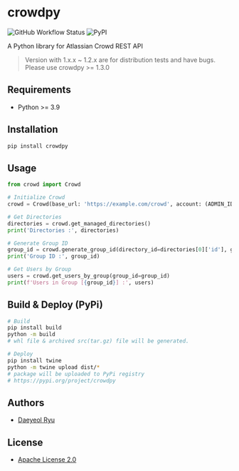 # crowdpy

![GitHub Workflow Status](https://img.shields.io/github/actions/workflow/status/yoobato/crowdpy/publish-to-pypi.yml)
![PyPI](https://img.shields.io/pypi/v/crowdpy)

A Python library for Atlassian Crowd REST API
> Version with 1.x.x ~ 1.2.x are for distribution tests and have bugs. Please use crowdpy >= 1.3.0

## Requirements
- Python >= 3.9

## Installation
```sh
pip install crowdpy
```

## Usage
```python
from crowd import Crowd

# Initialize Crowd
crowd = Crowd(base_url: 'https://example.com/crowd', account: (ADMIN_ID, ADMIN_PW))

# Get Directories
directories = crowd.get_managed_directories()
print('Directories :', directories)

# Generate Group ID
group_id = crowd.generate_group_id(directory_id=directories[0]['id'], group_name='TestGroup')
print('Group ID :', group_id)

# Get Users by Group
users = crowd.get_users_by_group(group_id=group_id)
print(f'Users in Group [{group_id}] :', users)
```

## Build & Deploy (PyPi)
```sh
# Build
pip install build
python -m build
# whl file & archived src(tar.gz) file will be generated.

# Deploy
pip install twine
python -m twine upload dist/*
# package will be uploaded to PyPi registry
# https://pypi.org/project/crowdpy
```

## Authors
- [Daeyeol Ryu](https://yoobato.com)

## License
- [Apache License 2.0](./LICENSE.md)
